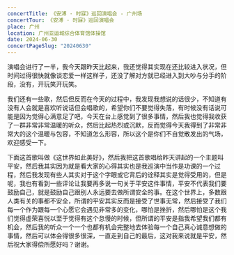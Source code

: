 ```yaml
---
concertTitle: 《安溥 · 时寐》巡回演唱会 - 广州场
concertTour: 《安溥 · 时寐》巡回演唱会
place: 广州
location: 广州亚运城综合体育馆体操馆
date: 2024-06-30
concertPageSlug: "20240630"
---
```

演唱会进行了一半，我今天跟昨天比起来，我还觉得其实现在还比较进入状况，但时间过得很快就像谈恋爱一样这样子，还没了解对方就已经进入到大吵与分手的阶段，没有，开玩笑开玩笑。

我们还有一些歌，然后但反而在今天的过程中，我发现我想说的话很少，不知道有没有人会就是喜欢听说话但会唱歌的，希望你们不要觉得失落，有时候没有话说可能是因为觉得心满意足了吧，今天在台上感觉到了很多事情，然后我也觉得我收获了一群非常非常温暖的听众，然后比起热烈或沉默，反而觉得今天我得到了非常非常大的这个温暖与包容，不知道怎么形容，所以这个是你们不自觉散发出的气场，欢迎感受一下。

下面这首歌叫做《这世界如此美好》，然后我把这首歌唱给昨天讲起的一个主题叫平安，然后我其实因为就是看大家的心得其实也是我巡演中当作是功课的一个过程，然后我发现有些人其实对于这个字眼或它背后的诠释其实是觉得受用的，但是呢，我也有看到一些评论让我要再多说一句关于平安这件事情，平安不代表我们要鼓励自己，就是鼓励自己跟别人永远要去做所谓安全的事。在这个世界上，多数跟人类有关的事都不安全，所谓的平安其实反而是接受了世事无常，然后接受了我们每一个作为跟每一个心愿它会遇见非常多的变化，哪怕是挫折，然后哪怕是这个我们觉得虚荣喜悦以至于觉得有这个怠慢的时候，但所谓的平安是指我希望我们都有机会，然后我的听众一个一个也都有机会完整地去体验每一个自己真心诚意想做的事情，然后可以体会得很多很深，一直走到自己的最后，这对我来说就是平安，然后祝大家得偿所愿好吗？谢谢。